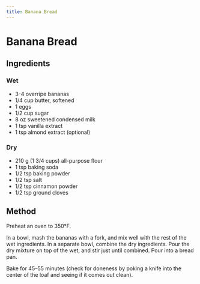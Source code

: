 ```yaml
---
title: Banana Bread
---
```


# Banana Bread

## Ingredients

### Wet

* 3-4 overripe bananas
* 1/4 cup butter, softened
* 1 eggs
* 1/2 cup sugar
* 8 oz sweetened condensed milk
* 1 tsp vanilla extract
* 1 tsp almond extract (optional)

### Dry

* 210 g (1 3/4 cups) all-purpose flour
* 1 tsp baking soda
* 1/2 tsp baking powder
* 1/2 tsp salt
* 1/2 tsp cinnamon powder
* 1/2 tsp ground cloves

## Method

Preheat an oven to 350°F.

In a bowl, mash the bananas with a fork, and mix well with the rest of the wet
ingredients. In a separate bowl, combine the dry ingredients. Pour the dry
mixture on top of the wet, and stir just until combined. Pour into a bread pan.

Bake for 45–55 minutes (check for doneness by poking a knife into the center of
the loaf and seeing if it comes out clean).
